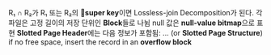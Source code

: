 R₁ ∩ R₂가 R₁ 또는 R₂의 **super key**이면 Lossless-join Decomposition가 된다.
각 파일은 고정 길이의 저장 단위인 **Block**들로 나뉨
null 값은 **null-value bitmap**으로 표현
**Slotted Page Header**에는 다음 정보가 포함됨: ... (or **Slotted Page Structure**)
if no free space, insert the record in an **overflow block**


